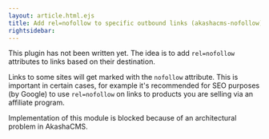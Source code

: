 ```yaml
---
layout: article.html.ejs
title: Add rel=nofollow to specific outbound links (akashacms-nofollow)
rightsidebar:
---
```



This plugin has not been written yet.  The idea is to add `rel=nofollow` attributes to links based on their destination.

Links to some sites will get marked with the `nofollow` attribute.  This is important in certain cases, for example it's recommended for SEO purposes (by Google) to use `rel=nofollow` on links to products you are selling via an affiliate program.

Implementation of this module is blocked because of an architectural problem in AkashaCMS.